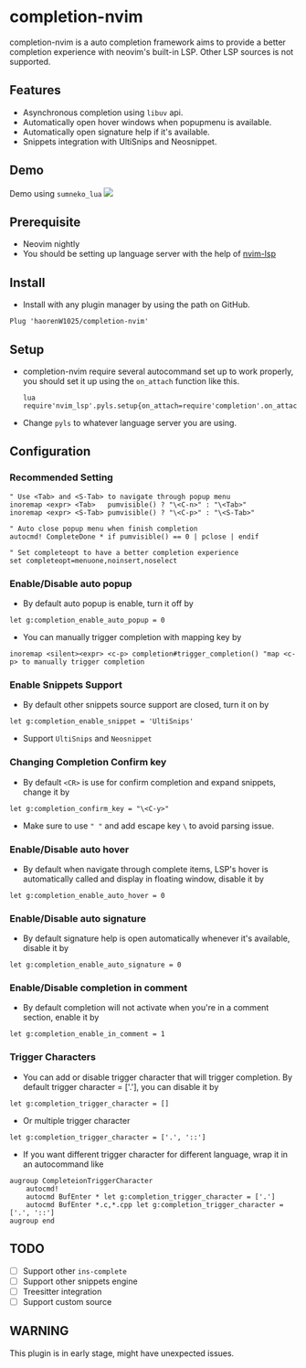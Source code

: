 # completion-nvim

completion-nvim is a auto completion framework aims to provide a better completion experience with neovim's built-in LSP.
Other LSP sources is not supported.

## Features

- Asynchronous completion using `libuv` api.
- Automatically open hover windows when popupmenu is available.
- Automatically open signature help if it's available.
- Snippets integration with UltiSnips and Neosnippet.

## Demo

Demo using `sumneko_lua`
![](https://user-images.githubusercontent.com/35623968/76489411-3ca1d480-6463-11ea-8c3a-7f0e3c521cdb.gif)

## Prerequisite
- Neovim nightly
- You should be setting up language server with the help of [nvim-lsp](https://github.com/neovim/nvim-lsp)

## Install

- Install with any plugin manager by using the path on GitHub.
```.vim
Plug 'haorenW1025/completion-nvim'
```

## Setup
- completion-nvim require several autocommand set up to work properly, you should
  set it up using the `on_attach` function like this.
  ```.vim
  lua require'nvim_lsp'.pyls.setup{on_attach=require'completion'.on_attach}
  ```
- Change `pyls` to whatever language server you are using.

## Configuration

### Recommended Setting
```.vim
" Use <Tab> and <S-Tab> to navigate through popup menu
inoremap <expr> <Tab>   pumvisible() ? "\<C-n>" : "\<Tab>"
inoremap <expr> <S-Tab> pumvisible() ? "\<C-p>" : "\<S-Tab>"

" Auto close popup menu when finish completion
autocmd! CompleteDone * if pumvisible() == 0 | pclose | endif

" Set completeopt to have a better completion experience
set completeopt=menuone,noinsert,noselect
```

### Enable/Disable auto popup
- By default auto popup is enable, turn it off by
```.vim
let g:completion_enable_auto_popup = 0
```
- You can manually trigger completion with mapping key by
```.vim
inoremap <silent><expr> <c-p> completion#trigger_completion() "map <c-p> to manually trigger completion
```

### Enable Snippets Support
- By default other snippets source support are closed, turn it on by
```.vim
let g:completion_enable_snippet = 'UltiSnips'
```
- Support `UltiSnips` and `Neosnippet`

### Changing Completion Confirm key
- By default `<CR>` is use for confirm completion and expand snippets, change it by
```.vim
let g:completion_confirm_key = "\<C-y>"
```
- Make sure to use `" "` and add escape key `\` to avoid parsing issue.

### Enable/Disable auto hover
- By default when navigate through complete items, LSP's hover is automatically
called and display in floating window, disable it by
```.vim
let g:completion_enable_auto_hover = 0
```

### Enable/Disable auto signature
- By default signature help is open automatically whenever it's available, disable
it by
```.vim
let g:completion_enable_auto_signature = 0
```

### Enable/Disable completion in comment
- By default completion will not activate when you're in a comment section, enable
it by
```.vim
let g:completion_enable_in_comment = 1
```

### Trigger Characters
- You can add or disable trigger character that will trigger completion. By default
trigger character = ['.'], you can disable it by
```.vim
let g:completion_trigger_character = []
```
- Or multiple trigger character
```.vim
let g:completion_trigger_character = ['.', '::']
```
- If you want different trigger character for different language, wrap it in an autocommand like
```.vim
augroup CompleteionTriggerCharacter
    autocmd!
    autocmd BufEnter * let g:completion_trigger_character = ['.']
    autocmd BufEnter *.c,*.cpp let g:completion_trigger_character = ['.', '::']
augroup end
```



## TODO

- [ ] Support other `ins-complete`
- [ ] Support other snippets engine
- [ ] Treesitter integration
- [ ] Support custom source

## WARNING
This plugin is in early stage, might have unexpected issues.
